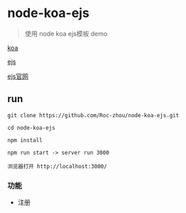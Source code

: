 # node-koa-ejs
> 使用 node koa ejs模板 demo

[koa](https://github.com/koajs/koa)

[ejs](https://github.com/mde/ejs)

[ejs官网](https://ejs.bootcss.com/)


## run
```
git clone https://github.com/Roc-zhou/node-koa-ejs.git

cd node-koa-ejs

npm install

npm run start -> server run 3000

浏览器打开 http://localhost:3000/
```

### 功能

+ 注册